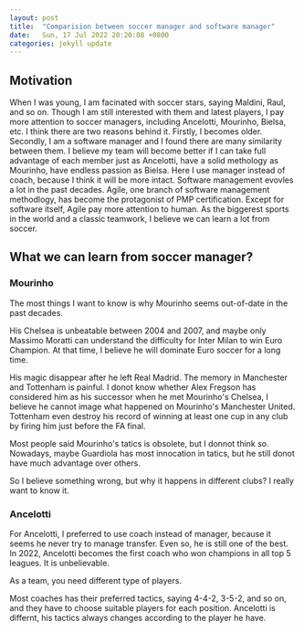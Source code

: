 ```yaml
---
layout: post
title:  "Comparision between soccer manager and software manager"
date:   Sun, 17 Jul 2022 20:20:08 +0800
categories: jekyll update
---
```

## Motivation
When I was young, I am facinated with soccer stars, saying Maldini, Raul, and so on. Though I am still interested with them and latest players, I pay more attention to soccer managers, including Ancelotti, Mourinho, Bielsa, etc. I think there are two reasons behind it. Firstly, I becomes older. Secondly, I am a software manager and I found there are many similarity between them. I believe my team will become better if I can take full advantage of each member just as Ancelotti, have a solid methology as Mourinho, have endless passion as Bielsa.
Here I use manager instead of coach, because I think it will be more intact.
Software management evovles a lot in the past decades. Agile, one branch of software management methodlogy, has become the protagonist of PMP certification. Except for software itself, Agile pay more attention to human. As the biggerest sports in the world and a classic teamwork, I believe we can learn a lot from soccer.

<!--
## Similarity

TODO: I found it is hard to list all similarities, because those things also existed in other management activities.

## Building a team
Building a team is the core responsibility of any manager, 


## How to improve the ability of the team?
In soccer world, it is not possible to have the best players on each position. 
-->


## What we can learn from soccer manager?

### Mourinho

The most things I want to know is why Mourinho seems out-of-date in the past decades. 


His Chelsea is unbeatable between 2004 and 2007, and maybe only Massimo Moratti can understand the difficulty for Inter Milan to win Euro Champion. At that time, I believe he will dominate Euro soccer for a long time. 


His magic disappear after he left Real Madrid. The memory in Manchester and Tottenham is painful. I donot know whether Alex Fregson has considered him as his successor when he met Mourinho's Chelsea, I believe he cannot image what happened on Mourinho's Manchester United. Tottenham even destroy his record of winning at least one cup in any club by firing him just before the FA final.


Most people said Mourinho's tatics is obsolete, but I donnot think so. Nowadays, maybe Guardiola has most innocation in tatics, but he still donot have much advantage over others.


So I believe something wrong, but why it happens in different clubs? I really want to know it.


### Ancelotti


For Ancelotti, I preferred to use coach instead of manager, because it seems he never try to manage transfer. Even so, he is still one of the best. In 2022, Ancelotti becomes the first coach who won champions in all top 5 leagues. It is unbelievable.


As a team, you need different type of players.

Most coaches has their preferred tactics, saying 4-4-2, 3-5-2, and so on, and they have to choose suitable players for each position. Ancelotti is differnt, his tactics always changes according to the player he have.
